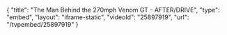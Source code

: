 {
    "title": "The Man Behind the 270mph Venom GT - AFTER\/DRIVE",
    "type": "embed",
    "layout": "iframe-static",
    "videoId": "25897919",
    "url": "\/tvpembed\/25897919"
}